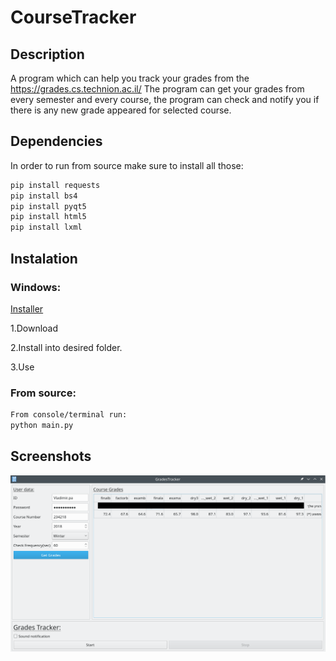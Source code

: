# CourseTracker

## Description

 A program which can help you track your grades from the https://grades.cs.technion.ac.il/
 The program can get your grades from every semester and every course, the program can check and notify you
 if there is any new grade appeared for selected course.

## Dependencies

 In order to run from source make sure to install all those:

 ```bash
 pip install requests
 pip install bs4
 pip install pyqt5
 pip install html5
 pip install lxml
 ```

## Instalation

 ### Windows:
 [Installer](https://github.com/Vladimir-pa/CourseTracker/releases/download/v1.0/course_tracker_install.exe)
 
 1.Download
 
 2.Install into desired folder.
 
 3.Use

 ### From source:
 ```bash
 From console/terminal run:
 python main.py
 ```
 
 ## Screenshots
 
 ![](images/screen.png)
  
